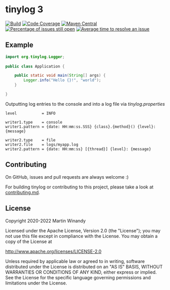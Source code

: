 tinylog 3
=========
[![Build](https://github.com/tinylog-org/tinylog/actions/workflows/build.yaml/badge.svg?branch=v3.0&event=push)](https://github.com/tinylog-org/tinylog/actions/workflows/build.yaml)
[![Code Coverage](https://codecov.io/gh/tinylog-org/tinylog/branch/v3.0/graph/badge.svg)](https://codecov.io/gh/tinylog-org/tinylog/branch/v3.0)
[![Maven Central](https://maven-badges.herokuapp.com/maven-central/org.tinylog/tinylog-api/badge.svg)](https://search.maven.org/search?q=g:org.tinylog)
[![Percentage of issues still open](https://isitmaintained.com/badge/open/tinylog-org/tinylog.svg)](https://github.com/tinylog-org/tinylog/issues "Percentage of issues still open")
[![Average time to resolve an issue](http://isitmaintained.com/badge/resolution/tinylog-org/tinylog.svg)](https://github.com/tinylog-org/tinylog/issues "Average time to resolve an issue")

Example
-------

```java
import org.tinylog.Logger;
    
public class Application {

    public static void main(String[] args) {
        Logger.info("Hello {}!", "world");
    }

}
```

Outputting log entries to the console and into a log file via *tinylog.properties*

```properties
level           = INFO

writer1.type    = console
writer1.pattern = {date: HH:mm:ss.SSS} {class}.{method}() {level}: {message}

writer2.type    = file
writer2.file    = logs/myapp.log
writer2.pattern = {date: HH:mm:ss} [{thread}] {level}: {message}
```

Contributing
------------

On GitHub, issues and pull requests are always welcome :)

For building tinylog or contributing to this project, please take a look at [contributing.md](./contributing.md).

License
-------

Copyright 2020-2022 Martin Winandy

Licensed under the Apache License, Version 2.0 (the "License"); you may not use this file except in compliance with the License. You may obtain a copy of the License at

http://www.apache.org/licenses/LICENSE-2.0

Unless required by applicable law or agreed to in writing, software distributed under the License is distributed on an "AS IS" BASIS, WITHOUT WARRANTIES OR CONDITIONS OF ANY KIND, either express or implied. See the License for the specific language governing permissions and limitations under the License.
